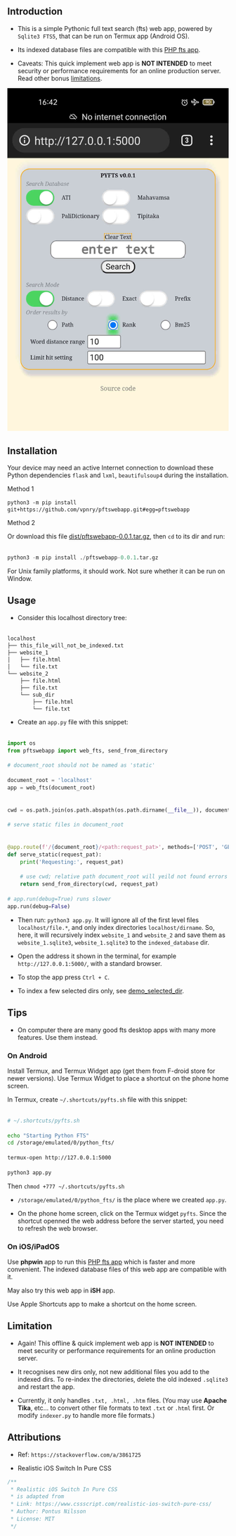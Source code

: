 ## Introduction

+ This is a simple Pythonic full text search (fts) web app, powered by `Sqlite3 FTS5`, that can be run on Termux app (Android OS).

+ Its indexed database files are compatible with this [PHP fts app](https://github.com/vpnry/fts).

+ Caveats: This quick implement web app is **NOT INTENDED** to meet security or performance requirements for an online production server. Read other bonus  [limitations](#limitation).

![](./pftswebapp.jpg)


## Installation

Your device may need an active Internet connection to download these Python dependencies `flask` and `lxml`, `beautifulsoup4` during the installation.

Method 1

```
python3 -m pip install git+https://github.com/vpnry/pftswebapp.git#egg=pftswebapp

```

Method 2

Or download this file [dist/pftswebapp-0.0.1.tar.gz](dist/pftswebapp-0.0.1.tar.gz), then `cd` to its dir and run:

```python 

python3 -m pip install ./pftswebapp-0.0.1.tar.gz

```

For Unix family platforms, it should work. Not sure whether it can be run on Window.

## Usage

+ Consider this localhost directory tree:

```text

localhost
├── this_file_will_not_be_indexed.txt
├── website_1
│   ├── file.html
│   └── file.txt
└── website_2
    ├── file.html
    ├── file.txt
    └── sub_dir
        ├── file.html
        └── file.txt
```

+ Create an `app.py` file with this snippet: 

```python

import os
from pftswebapp import web_fts, send_from_directory

# document_root should not be named as 'static'

document_root = 'localhost'
app = web_fts(document_root)


cwd = os.path.join(os.path.abspath(os.path.dirname(__file__)), document_root)

# serve static files in document_root


@app.route(f'/{document_root}/<path:request_pat>', methods=['POST', 'GET'])
def serve_static(request_pat):
    print('Requesting:', request_pat)

    # use cwd; relative path document_root will yeild not found errors
    return send_from_directory(cwd, request_pat)

# app.run(debug=True) runs slower
app.run(debug=False)


```

+ Then run: `python3 app.py`. It will ignore all of the first level files `localhost/file.*`, and only index directories `localhost/dirname`. So, here, it will recursively index `website_1` and `website_2` and save them as `website_1.sqlite3`, `website_1.sqlite3` to the `indexed_database` dir. 


+ Open the address it shown in the terminal, for example `http://127.0.0.1:5000/`, with a standard browser.

+ To stop the app press `Ctrl + C`.

+ To index a few selected dirs only, see [demo_selected_dir](demo_selected_dir.py).


## Tips
 
+ On computer there are many good fts desktop apps with many more features. Use them instead.

### On Android

Install Termux, and Termux Widget app (get them from F-droid store for newer versions). Use Termux Widget to place a shortcut on the phone home screen.

In Termux, create `~/.shortcuts/pyfts.sh` file with this snippet:

```bash 

# ~/.shortcuts/pyfts.sh

echo "Starting Python FTS"
cd /storage/emulated/0/python_fts/

termux-open http://127.0.0.1:5000

python3 app.py 


```

Then `chmod +777 ~/.shortcuts/pyfts.sh`

+ `/storage/emulated/0/python_fts/` is the place where we created `app.py`.

+ On the phone home screen, click on the Termux widget `pyfts`. Since the shortcut openned the web address before the server started, you need to refresh the web browser.


### On iOS/iPadOS

Use **phpwin** app to run this [PHP fts app](https://github.com/vpnry/fts) which is faster and more convenient. The indexed database files of this web app are compatible with it.

May also try this web app in **iSH** app.

Use Apple Shortcuts app to make a shortcut on the home screen.

## Limitation

+ Again! This offline & quick implement web app is **NOT INTENDED** to meet security or performance requirements for an online production server.

+ It recognises new dirs only, not new additional files you add to the indexed dirs. To re-index the directories, delete the old indexed `.sqlite3` and restart the app.

+ Currently, it only handles `.txt, .html, .htm` files. (You may use **Apache Tika**, etc... to convert other file formats to text `.txt` or `.html` first. Or modify `indexer.py` to handle more file formats.)


## Attributions

+ Ref: `https://stackoverflow.com/a/3861725`


+ Realistic iOS Switch In Pure CSS

```css 
/**
 * Realistic iOS Switch In Pure CSS
 * is adapted from
 * Link: https://www.cssscript.com/realistic-ios-switch-pure-css/
 * Author: Pontus Nilsson
 * License: MIT
 */
```

